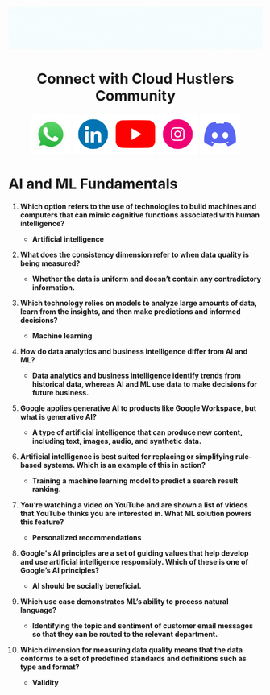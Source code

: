![API Gateway Banner](https://raw.githubusercontent.com/Cloud-Hustlers/content/f9a8642976ea21cd234c91239431e41f05264842/gif/12.gif)

<div align="center">
  
# Connect with Cloud Hustlers Community
</div>

<p align="center">
  <a href="https://whatsapp.cloudhustlers.in" target="_blank">
    <img src="https://raw.githubusercontent.com/Cloud-Hustlers/content/main/gif/whatsapp.gif" alt="WhatsApp" width="80">
  </a>
  <a href="https://in.linkedin.com/company/cloud-hustlers" target="_blank">
    <img src="https://raw.githubusercontent.com/Cloud-Hustlers/content/main/gif/linkedin%20gif.gif" alt="LinkedIn" width="80">
  </a>
  <a href="https://www.youtube.com/@CloudHustlers" target="_blank">
    <img src="https://raw.githubusercontent.com/Cloud-Hustlers/content/main/gif/youtube.png" alt="Youtube" width="80">
  </a>
  <a href="https://instagram.com/cloud_hustlers" target="_blank">
    <img src="https://raw.githubusercontent.com/Cloud-Hustlers/content/main/gif/insta.gif" alt="Instagram" width="80">
  </a>
  <a href="https://discord.gg/MdbVq7BJNd" target="_blank">
    <img src="https://raw.githubusercontent.com/Cloud-Hustlers/content/main/gif/discord.gif" alt="GitHub" width="80">
  </a>
</p>

# AI and ML Fundamentals

1. **Which option refers to the use of technologies to build machines and computers that can mimic cognitive functions associated with human intelligence?**

   - **Artificial intelligence**

2. **What does the consistency dimension refer to when data quality is being measured?**

   - **Whether the data is uniform and doesn’t contain any contradictory information.**

3. **Which technology relies on models to analyze large amounts of data, learn from the insights, and then make predictions and informed decisions?**

   - **Machine learning**

4. **How do data analytics and business intelligence differ from AI and ML?**

   - **Data analytics and business intelligence identify trends from historical data, whereas AI and ML use data to make decisions for future business.**

5. **Google applies generative AI to products like Google Workspace, but what is generative AI?**

   - **A type of artificial intelligence that can produce new content, including text, images, audio, and synthetic data.**

6. **Artificial intelligence is best suited for replacing or simplifying rule-based systems. Which is an example of this in action?**

   - **Training a machine learning model to predict a search result ranking.**

7. **You’re watching a video on YouTube and are shown a list of videos that YouTube thinks you are interested in. What ML solution powers this feature?**

   - **Personalized recommendations**

8. **Google's AI principles are a set of guiding values that help develop and use artificial intelligence responsibly. Which of these is one of Google’s AI principles?**

   - **AI should be socially beneficial.**

9. **Which use case demonstrates ML’s ability to process natural language?**

   - **Identifying the topic and sentiment of customer email messages so that they can be routed to the relevant department.**

10. **Which dimension for measuring data quality means that the data conforms to a set of predefined standards and definitions such as type and format?**

    - **Validity**
